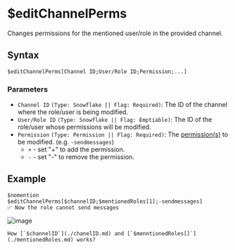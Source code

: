 # $editChannelPerms
Changes permissions for the mentioned user/role in the provided channel.

## Syntax
```
$editChannelPerms[Channel ID;User/Role ID;Permission;...]
```

### Parameters
- `Channel ID` `(Type: Snowflake || Flag: Required)`: The ID of the channel where the role/user is being modified.
- `User/Role ID` `(Type: Snowflake || Flag: Emptiable)`: The ID of the role/user whose permissions will be modified.
- `Permission` `(Type: Permission || Flag: Required)`: The [permission(s)](../resources/permissions.md) to be modified. (e.g. `-sendmessages`)
  - `+` - set "+" to add the permission.
  - `-` - set "-" to remove the permission.

## Example
```
$nomention
$editChannelPerms[$channelID;$mentionedRoles[1];-sendmessages]
✅ Now the role cannot send messages
```
![image](https://user-images.githubusercontent.com/42785890/153126133-42a80968-589a-4ff2-a871-19c614eceed9.png)

```admonish question title="What is this?"
How [`$channelID`](./chanelID.md) and [`$menntionedRoles[]`](./mentionedRoles.md) works?
```
